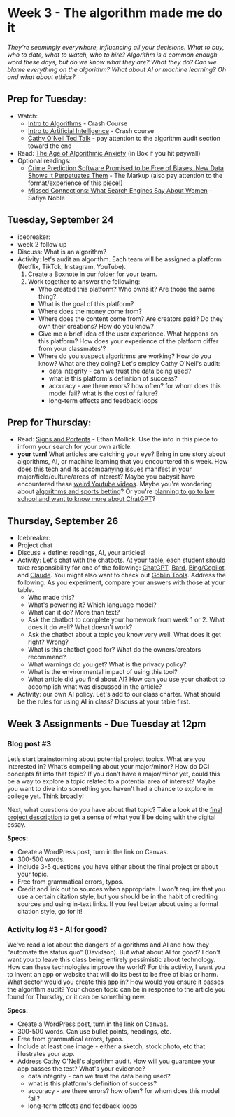 # Week 3 - The algorithm made me do it

*They're seemingly everywhere, influencing all your decisions. What to buy, who to date, what to watch, who to hire? Algorithm is a common enough word these days, but do we know what they are? What they do? Can we blame everything on the algorithm? What about AI or machine learning? Oh and what about ethics?* 

## Prep for Tuesday: 
* Watch: 
	* [Intro to Algorithms](https://www.youtube.com/watch?v=rL8X2mlNHPM) - Crash Course
	* [Intro to Artificial Intelligence](https://www.youtube.com/watch?v=a0_lo_GDcFw) - Crash course
	* [Cathy O'Neil Ted Talk](https://www.youtube.com/watch?v=_2u_eHHzRto) - pay attention to the algorithm audit section toward the end
* Read: [The Age of Algorithmic Anxiety](https://www.newyorker.com/culture/infinite-scroll/the-age-of-algorithmic-anxiety) (in Box if you hit paywall)
* Optional readings: 
	* [Crime Prediction Software Promised to be Free of Biases. New Data Shows It Perpetuates Them](https://themarkup.org/prediction-bias/2021/12/02/crime-prediction-software-promised-to-be-free-of-biases-new-data-shows-it-perpetuates-them) - The Markup (also pay attention to the format/experience of this piece!)
	* [Missed Connections: What Search Engines Say About Women](https://safiyaunoble.files.wordpress.com/2012/03/54_search_engines.pdf) - Safiya Noble

## Tuesday, September 24
* icebreaker:
* week 2 follow up 
* Discuss: What is an algorithm?
* Activity: let's audit an algorithm. Each team will be assigned a platform (Netflix, TikTok, Instagram, YouTube).
	1. Create a Boxnote in our [folder](https://wlu.app.box.com/folder/246692665378) for your team. 
	2. Work together to answer the following: 
		* Who created this platform? Who owns it? Are those the same thing?
		* What is the goal of this platform?
		* Where does the money come from? 
		* Where does the content come from? Are creators paid?  Do they own their creations? How do you know?
		* Give me a brief idea of the user experience. What happens on this platform? How does your experience of the platform differ from your classmates'? 
		* Where do you suspect algorithms are working? How do you know? What are they doing? Let's employ Cathy O'Neil's audit:
			* data integrity - can we trust the data being used?
			* what is this platform's definition of success?
			* accuracy - are there errors? how often? for whom does this model fail? what is the cost of failure?
			* long-term effects and feedback loops 

## Prep for Thursday:
* Read: [Signs and Portents](https://www.oneusefulthing.org/p/signs-and-portents) - Ethan Mollick. Use the info in this piece to inform your search for your own article.
* **your turn!** What articles are catching your eye? Bring in one story about algorithms, AI, or machine learning that you encountered this week. How does this tech and its accompanying issues manifest in your major/field/culture/areas of interest? Maybe you babysit have encountered these [weird Youtube videos](https://medium.com/@jamesbridle/something-is-wrong-on-the-internet-c39c471271d2). Maybe you're wondering about [algorithms and sports betting](https://theathletic.com/3554635/2022/09/01/sports-betting-and-financial-markets/)? Or you're [planning to go to law school and want to know more about ChatGPT](https://papers.ssrn.com/sol3/papers.cfm?abstract_id=4626276)?


## Thursday, September 26
* Icebreaker:
* Project chat 
* Discuss + define: readings, AI, your articles! 
* Activity: Let's chat with the chatbots. At your table, each student should take responsibility for one of the following: [ChatGPT](https://chat.openai.com/), [Bard](https://bard.google.com/), [Bing/Copilot](https://www.bing.com/chat?q=Bing+AI&FORM=hpcodx), and [Claude](https://claude.ai/). You might also want to check out [Goblin Tools](https://goblin.tools/). Address the following. As you experiment, compare your answers with those at your table. 
	* Who made this? 
	* What's powering it? Which language model? 
	* What can it do? More than text? 
	* Ask the chatbot to complete your homework from week 1 or 2. What does it do well? What doesn't work? 
	* Ask the chatbot about a topic you know very well. What does it get right? Wrong? 
	* What is this chatbot good for? What do the owners/creators recommend?
	* What warnings do you get? What is the privacy policy? 
	* What is the environmental impact of using this tool? 
	* What article did you find about AI? How can you use your chatbot to accomplish what was discussed in the article? 
* Activity: our own AI policy. Let's add to our class charter. What should be the rules for using AI in class? Discuss at your table first.


## Week 3 Assignments - Due Tuesday at 12pm

### Blog post #3 
Let’s start brainstorming about potential project topics. What are you interested in? What’s compelling about your major/minor? How do DCI concepts fit into that topic? If you don't have a major/minor yet, could this be a way to explore a topic related to a potential area of interest? Maybe you want to dive into something you haven't had a chance to explore in college yet. Think broadly! 

Next, what questions do you have about that topic? Take a look at the [final project description](../../assignments#digital-essay) to get a sense of what you'll be doing with the digital essay. 

**Specs:** 
	
* Create a WordPress post, turn in the link on Canvas.
* 300-500 words.
* Include 3-5 questions you have either about the final project or about your topic. 
* Free from grammatical errors, typos. 
* Credit and link out to sources when appropriate. I won't require that you use a certain citation style, but you should be in the habit of crediting sources and using in-text links. If you feel better about using a formal citation style, go for it! 

### Activity log #3  - AI for good?

We've read a lot about the dangers of algorithms and AI and how they "automate the status quo" (Davidson). But what about AI for good? I don't want you to leave this class being entirely pessimistic about technology. How can these technologies improve the world? For this activity, I want you to invent an app or website that will do its best to be free of bias or harm. What sector would you create this app in? How would you ensure it passes the algorithm audit? Your chosen topic can be in response to the article you found for Thursday, or it can be something new.

**Specs:** 

* Create a WordPress post, turn in the link on Canvas.
* 300-500 words. Can use bullet points, headings, etc. 
* Free from grammatical errors, typos. 
* Include at least one image - either a sketch, stock photo, etc that illustrates your app. 
* Address Cathy O'Neil's algorithm audit. How will you guarantee your app passes the test? What's your evidence? 
	* data integrity - can we trust the data being used?
	* what is this platform's definition of success?
	* accuracy - are there errors? how often? for whom does this model fail?
	* long-term effects and feedback loops 


